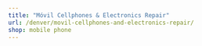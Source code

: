 ```yaml
---
title: "Móvil Cellphones & Electronics Repair"
url: /denver/movil-cellphones-and-electronics-repair/
shop: mobile phone
---
```

